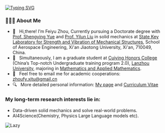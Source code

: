<a href="https://zhoufy20.github.io/"><img src="https://readme-typing-svg.demolab.com?font=Fira+Code&weight=600&size=30&pause=1000&color=000000&center=true&vCenter=true&repeat=false&random=false&width=435&lines=Hey+there%F0%9F%91%8B%2C+I'm+Feiyu." alt="Typing SVG" /></a>

### 👨🏻‍💻 About Me 
- 🔭 &nbsp; Hi,there! I’m Feiyu Zhou, Currently pursuing a Doctorate degree with [Prof. Shengying Yue](https://gr.xjtu.edu.cn/en/web/syyue) and [Prof. Yilun Liu](https://gr.xjtu.edu.cn/en/web/yilunliu) in solid mechanics at [State Key Laboratory for Strength and Vibration of Mechanical Structures](http://en.xjtu.edu.cn/2021-03/30/c_607160.htm), School of Aerospace Engineering, Xi'an Jiaotong University, Xi'an, 710049, China.
- 🤔 &nbsp; Simultaneously, I am a graduate student at [Cuiying Honors College](https://cycollege.lzu.edu.cn/) (China’s Top-notch Undergraduate training program 2.0), [Lanzhou University](https://www.lzu.edu.cn/), majoring in [Mathematics and Applied Mathematics](https://math.lzu.edu.cn/). 
- 📧 &nbsp; Feel free to email me for academic cooperations: zhoufy.xjtu@gmail.cn
- 🔍 &nbsp; More detailed personal information: [My page](https://zhoufy20.github.io/) and [Curriculum Vitae](/https://zhoufy20.github.io/files/cv/cv.pdf)

### My long-term research interests lie in:
- Data-driven solid mechanics and solve real-world problems.
- AI4Science(Chemistry, Physics Large Language models etc).

<img src="https://github-readme-activity-graph.vercel.app/graph?username=zhoufy20&theme=github-compact&custom_title=Activity&radius=30&height=250" alt="Lazy">


